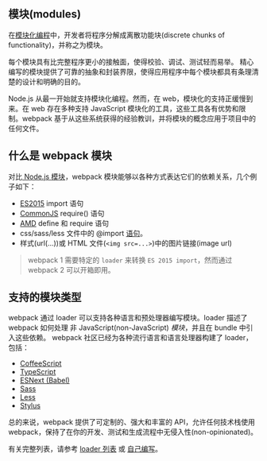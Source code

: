 ## 模块(modules)
在[模块化编程](https://en.wikipedia.org/wiki/Modular_programming)中，开发者将程序分解成离散功能块(discrete chunks of functionality)，并称之为模块。

每个模块具有比完整程序更小的接触面，使得校验、调试、测试轻而易举。 精心编写的模块提供了可靠的抽象和封装界限，使得应用程序中每个模块都具有条理清楚的设计和明确的目的。

Node.js 从最一开始就支持模块化编程。然而，在 web，模块化的支持正缓慢到来。在 web 存在多种支持 JavaScript 模块化的工具，这些工具各有优势和限制。webpack 基于从这些系统获得的经验教训，并将模块的概念应用于项目中的任何文件。

## 什么是 webpack 模块
对比[ Node.js 模块](https://nodejs.org/api/modules.html)，webpack 模块能够以各种方式表达它们的依赖关系，几个例子如下：

- [ES2015](https://developer.mozilla.org/en-US/docs/Web/JavaScript/Reference/Statements/import) import 语句
- [CommonJS](http://www.commonjs.org/specs/modules/1.0/) require() 语句
- [AMD](https://github.com/amdjs/amdjs-api/blob/master/AMD.md) define 和 require 语句
- css/sass/less 文件中的 @import [语句](https://developer.mozilla.org/en-US/docs/Web/CSS/@import)。
- 样式(url(...))或 HTML 文件(`<img src=...>`)中的图片链接(image url)

>webpack 1 需要特定的 `loader` 来转换 `ES 2015 import`，然而通过 webpack 2 可以开箱即用。

## 支持的模块类型
webpack 通过 loader 可以支持各种语言和预处理器编写模块。loader 描述了 webpack 如何处理 非 JavaScript(non-JavaScript) _模块_，并且在 bundle 中引入这些依赖。 webpack 社区已经为各种流行语言和语言处理器构建了 loader，包括：

- [CoffeeScript](http://coffeescript.org/)
- [TypeScript](https://www.typescriptlang.org/)
- [ESNext (Babel)](https://babeljs.io/)
- [Sass](http://sass-lang.com/)
- [Less](http://lesscss.org/)
- [Stylus](http://stylus-lang.com/)

总的来说，webpack 提供了可定制的、强大和丰富的 API，允许任何技术栈使用 webpack，保持了在你的开发、测试和生成流程中无侵入性(non-opinionated)。

有关完整列表，请参考 [loader 列表](https://www.webpackjs.com/loaders) 或 [自己编写](https://www.webpackjs.com/api/loaders)。